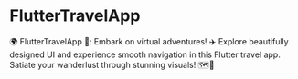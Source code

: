 # FlutterTravelApp
🌍 FlutterTravelApp 🚀: Embark on virtual adventures! ✈️ Explore beautifully designed UI and experience smooth navigation in this Flutter travel app. Satiate your wanderlust through stunning visuals! 🗺️📱
